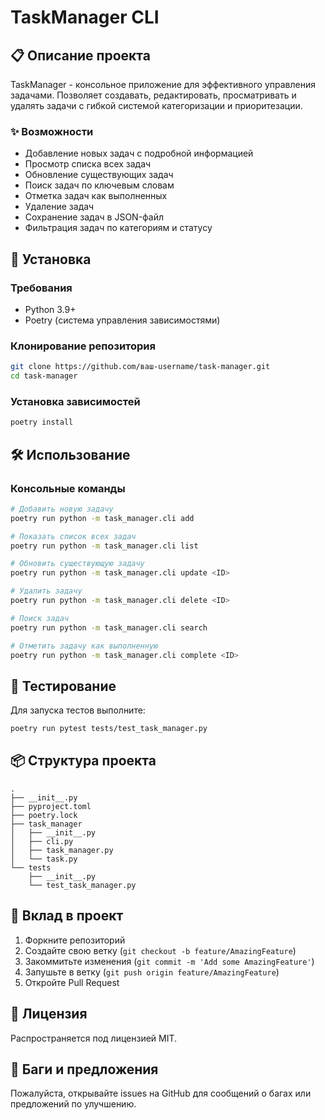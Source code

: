 # TaskManager CLI

## 📋 Описание проекта

TaskManager - консольное приложение для эффективного управления задачами. Позволяет создавать, редактировать, просматривать и удалять задачи с гибкой системой категоризации и приоритезации.

### ✨ Возможности

- Добавление новых задач с подробной информацией
- Просмотр списка всех задач
- Обновление существующих задач
- Поиск задач по ключевым словам
- Отметка задач как выполненных
- Удаление задач
- Сохранение задач в JSON-файл
- Фильтрация задач по категориям и статусу

## 🚀 Установка

### Требования

- Python 3.9+
- Poetry (система управления зависимостями)

### Клонирование репозитория

```bash
git clone https://github.com/ваш-username/task-manager.git
cd task-manager
```

### Установка зависимостей

```bash
poetry install
```

## 🛠️ Использование

### Консольные команды

```bash
# Добавить новую задачу
poetry run python -m task_manager.cli add

# Показать список всех задач
poetry run python -m task_manager.cli list

# Обновить существующую задачу
poetry run python -m task_manager.cli update <ID>

# Удалить задачу
poetry run python -m task_manager.cli delete <ID>

# Поиск задач
poetry run python -m task_manager.cli search

# Отметить задачу как выполненную
poetry run python -m task_manager.cli complete <ID>
```

## 🧪 Тестирование

Для запуска тестов выполните:

```bash
poetry run pytest tests/test_task_manager.py
```

## 📦 Структура проекта

```
.
├── __init__.py
├── pyproject.toml
├── poetry.lock
├── task_manager
│   ├── __init__.py
│   ├── cli.py
│   ├── task_manager.py
│   └── task.py
└── tests
    ├── __init__.py
    └── test_task_manager.py
```

## 🤝 Вклад в проект

1. Форкните репозиторий
2. Создайте свою ветку (`git checkout -b feature/AmazingFeature`)
3. Закоммитьте изменения (`git commit -m 'Add some AmazingFeature'`)
4. Запушьте в ветку (`git push origin feature/AmazingFeature`)
5. Откройте Pull Request

## 📝 Лицензия

Распространяется под лицензией MIT.

## 🐞 Баги и предложения

Пожалуйста, открывайте issues на GitHub для сообщений о багах или предложений по улучшению.